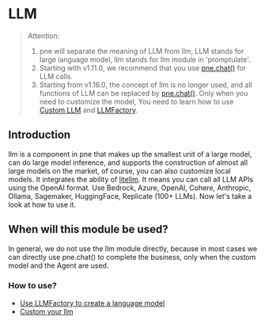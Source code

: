 # LLM

> Attention:
> 1. pne will separate the meaning of LLM from llm, LLM stands for large language model, llm stands for llm module in 'promptulate'.
> 2. Starting with v1.11.0, we recommend that you use  [pne.chat()](use_cases/chat_usage.md#chat)  for LLM calls.
> 3. Starting from v1.16.0, the concept of llm is no longer used, and all functions of LLM can be replaced by  [pne.chat()](use_cases/chat_usage.md#chat). Only when you need to customize the model, You need to learn how to use [Custom LLM](modules/llm/custom_llm.md#custom-llm) and [LLMFactory](modules/llm/llm-factory-usage#LLMFactory).

## Introduction

llm is a component in pne that makes up the smallest unit of a large model, can do large model inference, and supports the construction of almost all large models on the market, of course, you can also customize local models. It integrates the ability of [litellm](https://github.com/BerriAI/litellm). It means you can call all LLM APIs using the OpenAI format. Use Bedrock, Azure, OpenAI, Cohere, Anthropic, Ollama, Sagemaker, HuggingFace, Replicate (100+ LLMs). Now let's take a look at how to use it.

## When will this module be used?

In general, we do not use the llm module directly, because in most cases we can directly use pne.chat() to complete the business, only when the custom model and the Agent are used. 

### How to use?

- [Use LLMFactory to create a language model](modules/llm/llm-factory-usage#LLMFactory)
- [Custom your llm](modules/llm/custom_llm.md#custom-llm)